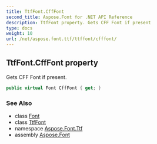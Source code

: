 ```yaml
---
title: TtfFont.CffFont
second_title: Aspose.Font for .NET API Reference
description: TtfFont property. Gets CFF Font if present
type: docs
weight: 10
url: /net/aspose.font.ttf/ttffont/cfffont/
---
```

## TtfFont.CffFont property

Gets CFF Font if present.

```csharp
public virtual Font CffFont { get; }
```

### See Also

* class [Font](../../../aspose.font/font/)
* class [TtfFont](../)
* namespace [Aspose.Font.Ttf](../../../aspose.font.ttf/)
* assembly [Aspose.Font](../../../)


